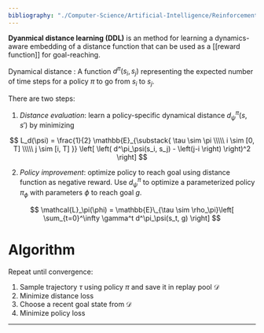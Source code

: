 ```yaml
---
bibliography: "./Computer-Science/Artificial-Intelligence/Reinforcement-Learning/papers.bib"
---
```


**Dyanmical distance learning (DDL)** is an method for learning a dynamics-aware embedding of a distance function that can be used as a [[reward function]] for goal-reaching. 

Dynamical distance
: A function $d^\pi(s_i, s_j)$ representing the expected number of time steps for a policy $\pi$ to go from $s_i$ to $s_j$.

There are two steps:

1. _Distance evaluation_: learn a policy-specific dynamical distance $d^\pi_\psi(s, s')$  by minimizing


$$
L_d(\psi) = \frac{1}{2} \mathbb{E}_{\substack{ \tau \sim \pi \\\\\ i \sim [0, T] \\\\\ j \sim [i, T] }} \left[ \left( d^\pi_\psi(s_i, s_j) -  \left(j-i \right) \right)^2 \right]
$$

2. _Policy improvement_: optimize policy to reach goal using distance function as negative reward. Use $d^\pi_\psi$ to optimize a parameterized policy $\pi_\phi$ with parameters $\phi$ to reach goal $g$.

$$
\mathcal{L}_\pi(\phi) = \mathbb{E}\_{\tau \sim \rho_\pi}\left[ \sum_{t=0}^\infty \gamma^t d^\pi_\psi(s_t, g) \right]
$$

# Algorithm

Repeat until convergence:

1. Sample trajectory $\tau$ using policy $\pi$ and save it in replay pool $\mathcal{D}$
2. Minimize distance loss
3. Choose a recent goal state from $\mathcal{D}$
4. Minimize policy loss

---